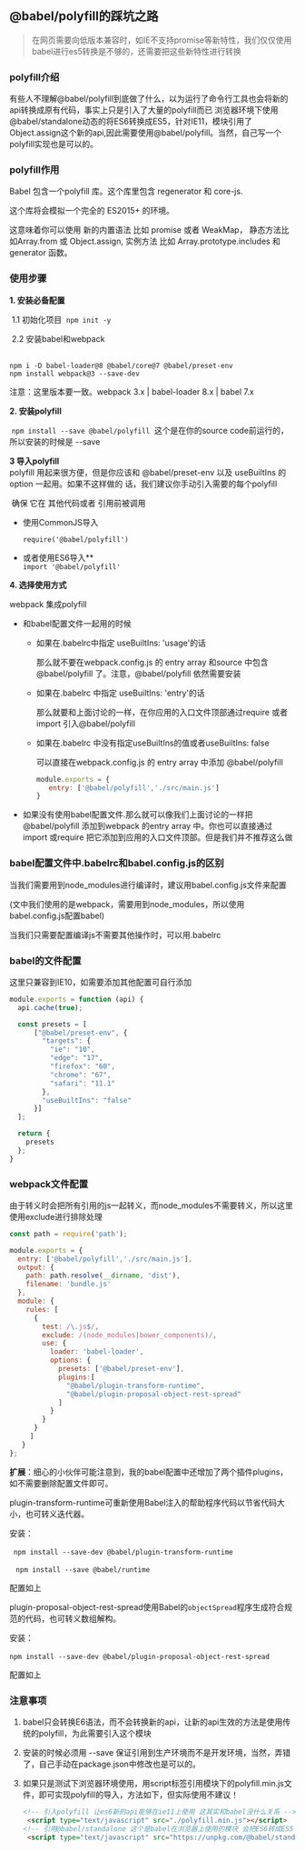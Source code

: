 ## @babel/polyfill的踩坑之路

> 在网页需要向低版本兼容时，如IE不支持promise等新特性，我们仅仅使用babel进行es5转换是不够的，还需要把这些新特性进行转换


### polyfill介绍

有些人不理解@babel/polyfill到底做了什么，以为运行了命令行工具也会将新的api转换成原有代码，事实上只是引入了大量的polyfill而已
浏览器环境下使用@babel/standalone动态的将ES6转换成ES5，针对IE11，模块引用了Object.assign这个新的api,因此需要使用@babel/polyfill。当然，自己写一个polyfill实现也是可以的。



### polyfill作用

Babel 包含一个polyfill 库。这个库里包含 regenerator 和 core-js.

这个库将会模拟一个完全的 ES2015+ 的环境。

这意味着你可以使用 新的内置语法 比如 promise 或者 WeakMap， 静态方法比如Array.from 或 Object.assign, 实例方法 比如 Array.prototype.includes 和 generator 函数。



### 使用步骤

**1. 安装必备配置**  

​	1.1 初始化项目
​	```npm init -y```    

​	2.2 安装babel和webpack  
​	

```
npm i -D babel-loader@8 @babel/core@7 @babel/preset-env   
npm install webpack@3 --save-dev
```

   注意：这里版本要一致。webpack 3.x | babel-loader 8.x | babel 7.x



**2. 安装polyfill**

​	 ```npm install --save @babel/polyfill```
​	这个是在你的source code前运行的，所以安装的时候是 --save  



**3  导入polyfill**  
	polyfill 用起来很方便，但是你应该和 @babel/preset-env 以及 useBuiltIns 的option 一起用。如果不这样做的	话，我们建议你手动引入需要的每个polyfill  

​	确保 它在 其他代码或者 引用前被调用

 - 使用CommonJS导入

   ```require('@babel/polyfill')```

 - 或者使用ES6导入**  
   ```import '@babel/polyfill'```



**4. 选择使用方式**

webpack 集成polyfill  

 + 和babel配置文件一起用的时候

   - 如果在.babelrc中指定 useBuiltIns: 'usage'的话  

     那么就不要在webpack.config.js 的 entry array 和source 中包含 @babel/polyfill 了。注意，@babel/polyfill 依然需要安装

   - 如果在.babelrc 中指定 useBuiltIns: 'entry'的话  

     那么就要和上面讨论的一样，在你应用的入口文件顶部通过require 或者 import 引入@babel/polyfill

   - 如果在.babelrc 中没有指定useBuiltIns的值或者useBuiltIns: false 

     可以直接在webpack.config.js 的 entry array 中添加 @babel/polyfill

     ```js
     module.exports = {
     	entry: ['@babel/polyfill','./src/main.js']
     }
     ```

- 如果没有使用babel配置文件.那么就可以像我们上面讨论的一样把@babel/polyfill 添加到webpack 的entry array 中。你也可以直接通过import 或require 把它添加到应用的入口文件顶部。但是我们并不推荐这么做



### babel配置文件中.babelrc和babel.config.js的区别

当我们需要用到node_modules进行编译时，建议用babel.config.js文件来配置

(文中我们使用的是webpack，需要用到node_modules，所以使用babel.config.js配置babel)

当我们只需要配置编译js不需要其他操作时，可以用.babelrc



### babel的文件配置

这里只兼容到IE10，如需要添加其他配置可自行添加

```js
module.exports = function (api) {
  api.cache(true);

  const presets = [
      ["@babel/preset-env", {
        "targets": {
          "ie": "10",
          "edge": "17",
          "firefox": "60",
          "chrome": "67",
          "safari": "11.1"
        },
        "useBuiltIns": "false"
      }]
  ];

  return {
    presets
  };
}
```



### webpack文件配置

由于转义时会把所有引用的js一起转义，而node_modules不需要转义，所以这里使用exclude进行排除处理

```js
const path = require('path');

module.exports = {
  entry: ['@babel/polyfill','./src/main.js'],
  output: {
    path: path.resolve(__dirname, 'dist'),
    filename: 'bundle.js'
  },
  module: {
    rules: [
      {
        test: /\.js$/,
        exclude: /(node_modules|bower_components)/,
        use: {
          loader: 'babel-loader',
          options: {
            presets: ['@babel/preset-env'],
            plugins:[
              "@babel/plugin-transform-runtime",
              "@babel/plugin-proposal-object-rest-spread"
            ]
          }
        }
      }
     ]
   }
};
```

**扩展**：细心的小伙伴可能注意到，我的babel配置中还增加了两个插件plugins，如不需要删除配置文件即可。

plugin-transform-runtime可重新使用Babel注入的帮助程序代码以节省代码大小，也可转义迭代器。

安装：

​	```	npm install --save-dev @babel/plugin-transform-runtime```

​	```	npm install --save @babel/runtime```

配置如上

plugin-proposal-object-rest-spread使用Babel的`objectSpread`程序生成符合规范的代码，也可转义数组解构。

安装：

​	`npm install --save-dev @babel/plugin-proposal-object-rest-spread`

配置如上



### 注意事项

1. babel只会转换E6语法，而不会转换新的api，让新的api生效的方法是使用传统的polyfill，为此需要引入这个模块

2. 安装的时候必须用 --save 保证引用到生产环境而不是开发环境，当然，弄错了，自己手动在package.json中修改也是可以的。

3. 如果只是测试下浏览器环境使用，用script标签引用模块下的polyfill.min.js文件，即可实现polyfill的导入，方法如下，但实际使用不建议！

   ```html
   <!-- 引入polyfill 让es6新的api能够在ie11上使用 这其实和babel没什么关系 -->
   	<script type="text/javascript" src="./polyfill.min.js"></script>
   <!-- 引用@babel/standalone 这个是babel在浏览器上使用的模块 会把ES6转成ES5 但是它依赖ES6的新api -->
   	<script type="text/javascript" src="https://unpkg.com/@babel/standalone/babel.min.js"></script>
   
   ```

   

